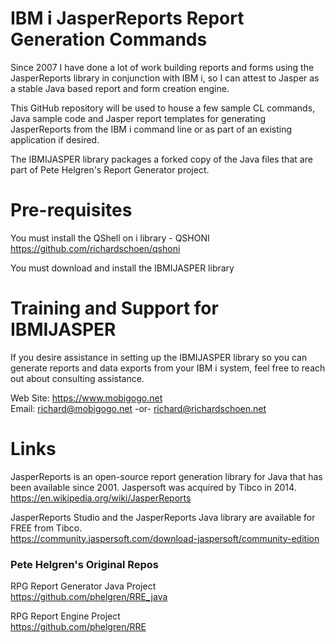 # IBM i JasperReports Report Generation Commands  
Since 2007 I have done a lot of work building reports and forms using the JasperReports library in conjunction with IBM i, so I can attest to Jasper as a stable Java based report and form creation engine.   

This GitHub repository will be used to house a few sample CL commands, Java sample code and Jasper report templates for generating JasperReports from the IBM i command line or as part of an existing application if desired.    

The IBMIJASPER library packages a forked copy of the Java files that are part of Pete Helgren's Report Generator project.   

# Pre-requisites
You must install the QShell on i library - QSHONI  
https://github.com/richardschoen/qshoni

You must download and install the IBMIJASPER library  

# Training and Support for IBMIJASPER
If you desire assistance in setting up the IBMIJASPER library so you can generate reports and data exports from your IBM i system, feel free to reach out about consulting assistance.  

Web Site: https://www.mobigogo.net   
Email: richard@mobigogo.net -or- richard@richardschoen.net   

# Links
JasperReports is an open-source report generation library for Java that has been available since 2001. Jaspersoft was acquired by Tibco in 2014.   
https://en.wikipedia.org/wiki/JasperReports   

JasperReports Studio and the JasperReports Java library are available for FREE from Tibco.  
https://community.jaspersoft.com/download-jaspersoft/community-edition   

### Pete Helgren's Original Repos
RPG Report Generator Java Project    
https://github.com/phelgren/RRE_java   

RPG Report Engine Project    
https://github.com/phelgren/RRE    

